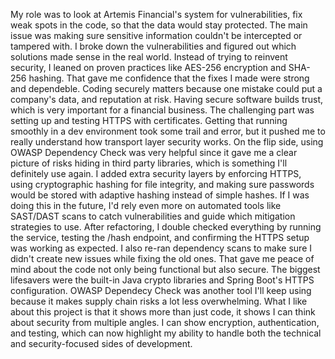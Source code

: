 My role was to look at Artemis Financial's system for vulnerabilities, fix weak spots in the code, so that the data would stay protected. The main issue was making sure sensitive information couldn't be intercepted or tampered with. 
I broke down the vulnerabilities and figured out which solutions made sense in the real world. Instead of trying to reinvent security, I leaned on proven practices like AES-256 encryption and SHA-256 hashing. That gave me confidence that the fixes I made were strong and dependeble. Coding securely matters because one mistake could put a company's data, and reputation at risk. Having secure software builds trust, which is very important for a financial business. 
The challenging part was setting up and testing HTTPS with certificates. Getting that running smoothly in a dev environment took some trail and error, but it pushed me to really understand how transport layer security works. On the flip side, using OWASP Dependency Check was very helpful since it gave me a clear picture of risks hiding in third party libraries, which is something I'll definitely use again. 
I added extra security layers by enforcing HTTPS, using cryptographic hashing for file integrity, and making sure passwords would be stored with adaptive hashing instead of simple hashes. If I was doing this in the future, I'd rely even more on automated tools like SAST/DAST scans to catch vulnerabilities and guide which mitigation strategies to use. After refactoring, I double checked everything by running the service, testing the /hash endpoint, and confirming the HTTPS setup was working as expected. I also re-ran dependency scans to make sure I didn't create new issues while fixing the old ones. That gave me peace of mind about the code not only being functional but also secure. 
The biggest lifesavers were the built-in Java crypto libraries and Spring Boot's HTTPS configuration. OWASP Dependecy Check was another tool I'll keep using because it makes supply chain risks a lot less overwhelming. 
What I like about this project is that it shows more than just code, it shows I can think about security from multiple angles. I can show encryption, authentication, and testing, which can now highlight my ability to handle both the technical and security-focused sides of development. 
